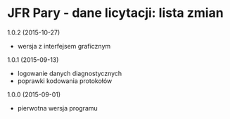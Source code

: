 
JFR Pary - dane licytacji: lista zmian
======================================

1.0.2 (2015-10-27)
* wersja z interfejsem graficznym

1.0.1 (2015-09-13)
* logowanie danych diagnostycznych
* poprawki kodowania protokołów

1.0.0 (2015-09-01)
* pierwotna wersja programu
